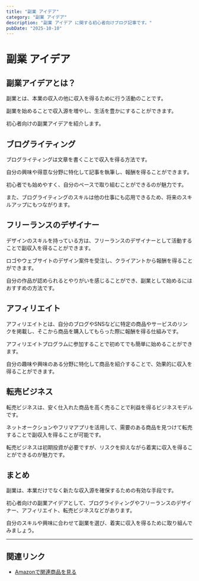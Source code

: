 ```yaml
---
title: "副業 アイデア"
category: "副業 アイデア"
description: "副業 アイデア に関する初心者向けブログ記事です。"
pubDate: "2025-10-10"
---
```


# 副業 アイデア

## 副業アイデアとは？
副業とは、本業の収入の他に収入を得るために行う活動のことです。

副業を始めることで収入源を増やし、生活を豊かにすることができます。

初心者向けの副業アイデアを紹介します。



## ブログライティング
ブログライティングは文章を書くことで収入を得る方法です。

自分の興味や得意な分野に特化して記事を執筆し、報酬を得ることができます。

初心者でも始めやすく、自分のペースで取り組むことができるのが魅力です。

また、ブログライティングのスキルは他の仕事にも応用できるため、将来のスキルアップにもつながります。



## フリーランスのデザイナー
デザインのスキルを持っている方は、フリーランスのデザイナーとして活動することで副収入を得ることができます。

ロゴやウェブサイトのデザイン案件を受注し、クライアントから報酬を得ることができます。

自分の作品が認められるとやりがいを感じることができ、副業として始めるにはおすすめの方法です。



## アフィリエイト
アフィリエイトとは、自分のブログやSNSなどに特定の商品やサービスのリンクを掲載し、そこから商品を購入してもらった際に報酬を得る仕組みです。

アフィリエイトプログラムに参加することで初めてでも簡単に始めることができます。

自分の趣味や興味のある分野に特化して商品を紹介することで、効果的に収入を得ることができます。



## 転売ビジネス
転売ビジネスは、安く仕入れた商品を高く売ることで利益を得るビジネスモデルです。

ネットオークションやフリマアプリを活用して、需要のある商品を見つけて転売することで副収入を得ることが可能です。

転売ビジネスは初期投資が必要ですが、リスクを抑えながら着実に収入を得ることができるのが魅力です。



## まとめ
副業は、本業だけでなく新たな収入源を確保するための有効な手段です。

初心者向けの副業アイデアとして、ブログライティングやフリーランスのデザイナー、アフィリエイト、転売ビジネスなどがあります。

自分のスキルや興味に合わせて副業を選び、着実に収入を得るために取り組んでみましょう。



---

## 関連リンク

- [Amazonで関連商品を見る](https://www.amazon.co.jp/s?k=%E5%89%AF%E6%A5%AD+%E3%82%A2%E3%82%A4%E3%83%87%E3%82%A2&tag=autowritehubai-22)
